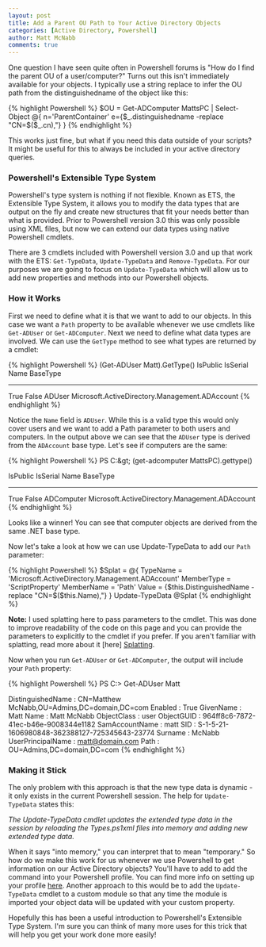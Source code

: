 ```yaml
---
layout: post
title: Add a Parent OU Path to Your Active Directory Objects
categories: [Active Directory, Powershell]
author: Matt McNabb
comments: true
---
```


[Splatting]: https://technet.microsoft.com/en-us/magazine/gg675931.aspx
[Profiles]: http://blogs.technet.com/b/heyscriptingguy/archive/2013/01/04/understanding-and-using-powershell-profiles.aspx

One question I have seen quite often in Powershell forums is "How do I find the parent OU of a user/computer?" Turns out this isn't immediately available for your objects. I typically use a string replace to infer the OU path from the distinguishedname of the object like this:

{% highlight Powershell %}
$OU = Get-ADComputer MattsPC |
    Select-Object @{
                       n='ParentContainer'
                       e={$_.distinguishedname -replace "CN=$($_.cn),"}
                   }
{% endhighlight %}

This works just fine, but what if you need this data outside of your scripts? It might be useful for this to always be included in your active directory queries.

### Powershell's Extensible Type System

Powershell's type system is nothing if not flexible. Known as ETS, the Extensible Type System, it allows you to modify the data types that are output on the fly and create new structures that fit your needs better than what is provided. Prior to Powershell version 3.0 this was only possible using XML files, but now we can extend our data types using native Powershell cmdlets.

There are 3 cmdlets included with Powershell version 3.0 and up that work with the ETS: `Get-TypeData`, `Update-TypeData` and `Remove-TypeData`. For our purposes we are going to focus on `Update-TypeData` which will allow us to add new properties and methods into our Powershell objects.

### How it Works

First we need to define what it is that we want to add to our objects. In this case we want a `Path` property to be available whenever we use cmdlets like `Get-ADUser` or `Get-ADComputer`. Next we need to define what data types are involved. We can use the `GetType` method to see what types are returned by a cmdlet:

{% highlight Powershell %}
(Get-ADUser Matt).GetType()
IsPublic IsSerial Name      BaseType
-------- -------- ----      --------
True     False    ADUser    Microsoft.ActiveDirectory.Management.ADAccount
{% endhighlight %}

Notice the `Name` field is `ADUser`. While this is a valid type this would only cover users and we want to add a Path parameter to both users and computers. In the output above we can see that the `ADUser` type is derived from the `ADAccount` base type. Let's see if computers are the same:

{% highlight Powershell %}
PS C:\&gt; (get-adcomputer MattsPC).gettype()

IsPublic IsSerial Name            BaseType
-------- -------- ----            --------
True     False    ADComputer      Microsoft.ActiveDirectory.Management.ADAccount
{% endhighlight %}

Looks like a winner! You can see that computer objects are derived from the same .NET base type.

Now let's take a look at how we can use Update-TypeData to add our `Path` parameter:

{% highlight Powershell %}
$Splat = @{
    TypeName   = 'Microsoft.ActiveDirectory.Management.ADAccount'
    MemberType = 'ScriptProperty'
    MemberName = 'Path'
    Value      = {$this.DistinguishedName -replace "CN=$($this.Name),"}
}
Update-TypeData  @Splat
{% endhighlight %}

**Note:** I used splatting here to pass parameters to the cmdlet. This was done to improve readability of the code on this page and you can provide the parameters to explicitly to the cmdlet if you prefer. If you aren't familiar with splatting, read more about it [here] [Splatting].


Now when you run `Get-ADUser` or `Get-ADComputer`, the output will include your `Path` property:

{% highlight Powershell %}
PS C:\> Get-ADUser Matt

DistinguishedName : CN=Matthew McNabb,OU=Admins,DC=domain,DC=com
Enabled           : True
GivenName         : Matt
Name              : Matt McNabb
ObjectClass       : user
ObjectGUID        : 964ff8c6-7872-41ec-b46e-9008344e1182
SamAccountName    : matt
SID               : S-1-5-21-1606980848-362388127-725345643-23774
Surname           : McNabb
UserPrincipalName : matt@domain.com
Path              : OU=Admins,DC=domain,DC=com
{% endhighlight %}

### Making it Stick
The only problem with this approach is that the new type data is dynamic - it only exists in the current Powershell session. The help for `Update-TypeData` states this:

*The Update-TypeData cmdlet updates the extended type data in the session by reloading the Types.ps1xml files into memory and adding new extended type data.*

When it says "into memory," you can interpret that to mean "temporary." So how do we make this work for us whenever we use Powershell to get information on our Active Directory objects? You'll have to add to add the command into your Powershell profile. You can find more info on setting up your profile [here][Profiles]. Another approach to this would be to add the `Update-TypeData` cmdlet to a custom module so that any time the module is imported your object data will be updated with your custom property.

Hopefully this has been a useful introduction to Powershell's Extensible Type System. I'm sure you can think of many more uses for this trick that will help you get your work done more easily!
